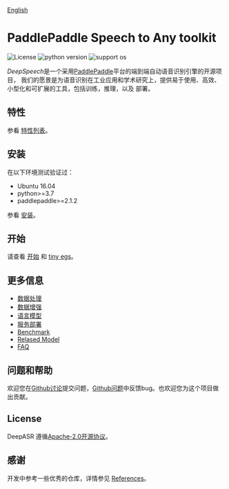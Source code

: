[English](README.md)

# PaddlePaddle Speech to Any toolkit

![License](https://img.shields.io/badge/license-Apache%202-red.svg)
![python version](https://img.shields.io/badge/python-3.7+-orange.svg)
![support os](https://img.shields.io/badge/os-linux-yellow.svg)

*DeepSpeech*是一个采用[PaddlePaddle](https://github.com/PaddlePaddle/Paddle)平台的端到端自动语音识别引擎的开源项目，
我们的愿景是为语音识别在工业应用和学术研究上，提供易于使用、高效、小型化和可扩展的工具，包括训练，推理，以及  部署。

## 特性

 参看 [特性列表](doc/src/feature_list.md)。


## 安装

在以下环境测试验证过：  

* Ubuntu 16.04
* python>=3.7
* paddlepaddle>=2.1.2

参看 [安装](doc/src/install.md)。

## 开始

请查看 [开始](doc/src/getting_started.md) 和 [tiny egs](examples/tiny/s0/README.md)。

## 更多信息

* [数据处理](doc/src/data_preparation.md)  
* [数据增强](doc/src/augmentation.md)  
* [语言模型](doc/src/ngram_lm.md)  
* [服务部署](doc/src/server.md)  
* [Benchmark](doc/src/benchmark.md)  
* [Relased Model](doc/src/released_model.md)  
* [FAQ](doc/src/faq.md)  

## 问题和帮助

欢迎您在[Github讨论](https://github.com/PaddlePaddle/DeepSpeech/discussions)提交问题，[Github问题](https://github.com/PaddlePaddle/models/issues)中反馈bug。也欢迎您为这个项目做出贡献。

## License

DeepASR 遵循[Apache-2.0开源协议](./LICENSE)。

## 感谢

开发中参考一些优秀的仓库，详情参见 [References](doc/src/reference.md)。

